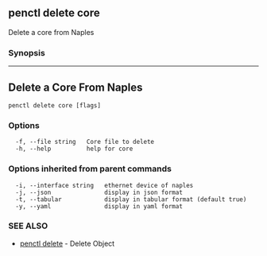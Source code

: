 ## penctl delete core

Delete a core from Naples

### Synopsis



---------------------------
 Delete a Core From Naples 
---------------------------


```
penctl delete core [flags]
```

### Options

```
  -f, --file string   Core file to delete
  -h, --help          help for core
```

### Options inherited from parent commands

```
  -i, --interface string   ethernet device of naples
  -j, --json               display in json format
  -t, --tabular            display in tabular format (default true)
  -y, --yaml               display in yaml format
```

### SEE ALSO
* [penctl delete](penctl_delete.md)	 - Delete Object

